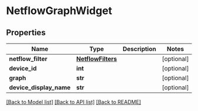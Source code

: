 # NetflowGraphWidget

## Properties
Name | Type | Description | Notes
------------ | ------------- | ------------- | -------------
**netflow_filter** | [**NetflowFilters**](NetflowFilters.md) |  | [optional] 
**device_id** | **int** |  | [optional] 
**graph** | **str** |  | [optional] 
**device_display_name** | **str** |  | [optional] 

[[Back to Model list]](../README.md#documentation-for-models) [[Back to API list]](../README.md#documentation-for-api-endpoints) [[Back to README]](../README.md)


